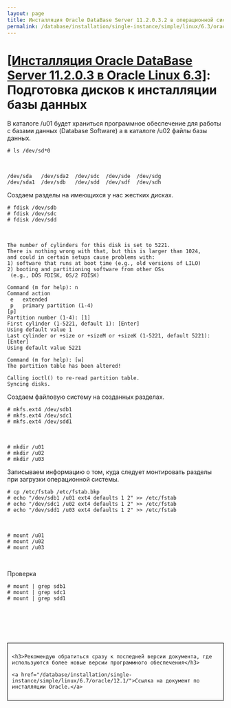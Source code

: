 ```yaml
---
layout: page
title: Инсталляция Oracle DataBase Server 11.2.0.3.2 в операционной системе Oracle Linux 6.3 x86_64
permalink: /database/installation/single-instance/simple/linux/6.3/oracle/11.2/prepare-hdd-to-install-oracle/
---
```


# <a href="/database/installation/single-instance/simple/linux/6.3/oracle/11.2/">[Инсталляция Oracle DataBase Server 11.2.0.3 в Oracle Linux 6.3]</a>: Подготовка дисков к инсталляции базы данных


В каталоге /u01 будет храниться программное обеспечение для работы с базами данных (Database Software) а в каталоге /u02 файлы базы данных.


	# ls /dev/sd*0


<br/>

	/dev/sda   /dev/sda2  /dev/sdc  /dev/sde  /dev/sdg
	/dev/sda1  /dev/sdb   /dev/sdd  /dev/sdf  /dev/sdh


Создаем разделы на имеющихся у нас жестких дисках.

	# fdisk /dev/sdb
	# fdisk /dev/sdc
	# fdisk /dev/sdd

<br/>

	The number of cylinders for this disk is set to 5221.
	There is nothing wrong with that, but this is larger than 1024,
	and could in certain setups cause problems with:
	1) software that runs at boot time (e.g., old versions of LILO)
	2) booting and partitioning software from other OSs
	 (e.g., DOS FDISK, OS/2 FDISK)

	Command (m for help): n
	Command action
	 e   extended
	 p   primary partition (1-4)
	[p]
	Partition number (1-4): [1]
	First cylinder (1-5221, default 1): [Enter]
	Using default value 1
	Last cylinder or +size or +sizeM or +sizeK (1-5221, default 5221): [Enter]
	Using default value 5221

	Command (m for help): [w]
	The partition table has been altered!

	Calling ioctl() to re-read partition table.
	Syncing disks.


Создаем файловую систему на созданных разделах.

	# mkfs.ext4 /dev/sdb1
	# mkfs.ext4 /dev/sdc1
	# mkfs.ext4 /dev/sdd1

<br/>

	# mkdir /u01
	# mkdir /u02
	# mkdir /u03


Записываем информацию о том, куда следует монтировать разделы при загрузки операционной системы.


	# cp /etc/fstab /etc/fstab.bkp
	# echo "/dev/sdb1 /u01 ext4 defaults 1 2" >> /etc/fstab
	# echo "/dev/sdc1 /u02 ext4 defaults 1 2" >> /etc/fstab
	# echo "/dev/sdd1 /u03 ext4 defaults 1 2" >> /etc/fstab

<br/>

	# mount /u01
	# mount /u02
	# mount /u03

<br/>

Проверка

	# mount | grep sdb1
	# mount | grep sdc1
	# mount | grep sdd1



<br/><br/>
<br/><br/>


<div style="padding:10px; border:thin solid black;">

	<h3>Рекомендую обратиться сразу к последней версии документа, где используются более новые версии программного обеспечения</h3>

    <a href="/database/installation/single-instance/simple/linux/6.7/oracle/12.1/">Ссылка на документ по инсталляции Oracle.</a>

</div>
